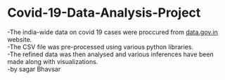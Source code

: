 # Covid-19-Data-Analysis-Project
-The india-wide data on covid 19 cases were proccured from [data.gov.in](https://data.gov.in/) website. <br>
-The CSV file was  pre-processed using various python libraries.<br>
-The refined data was then analysed and various inferences have been made along with visualizations.<br>
-by sagar Bhavsar
